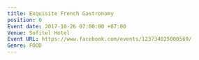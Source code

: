 ```yaml
---
title: Exquisite French Gastronomy
position: 0
Event date: 2017-10-26 07:00:00 +07:00
Venue: Sofitel Hotel
Event URL: https://www.facebook.com/events/123734025000569/
Genre: FOOD
---
```


